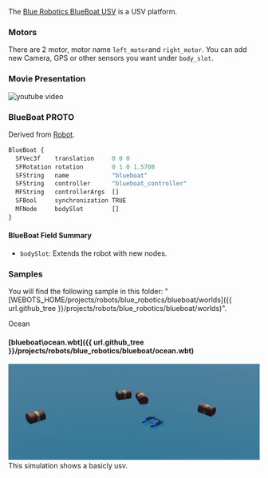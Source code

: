 The [Blue Robotics BlueBoat USV](https://bluerobotics.com/product-category/boat/) is a USV platform.

### Motors

There are 2 motor, motor name `left_motor`and `right_motor`.
You can add new Camera, GPS or other sensors you want under `body_slot`.

### Movie Presentation

![youtube video](https://youtu.be/kcKopzJZTEM)

### BlueBoat PROTO

Derived from [Robot](https://cyberbotics.com/doc/reference/robot).

```js
BlueBoat {
  SFVec3f    translation     0 0 0
  SFRotation rotation        0 1 0 1.5708
  SFString   name            "blueboat"
  SFString   controller      "blueboat_controller"
  MFString   controllerArgs  []
  SFBool     synchronization TRUE
  MFNode     bodySlot        []
}
```

#### BlueBoat Field Summary

- `bodySlot`: Extends the robot with new nodes.

### Samples

You will find the following sample in this folder: "[WEBOTS\_HOME/projects/robots/blue_robotics/blueboat/worlds]({{ url.github_tree }}/projects/robots/blue_robotics/blueboat/worlds)".

Ocean

#### [blueboat\ocean.wbt]({{ url.github_tree }}/projects/robots/blue_robotics/blueboat/ocean.wbt)

![ocean.png](images/blueboat/ocean.jpg) This simulation shows a basicly usv.
